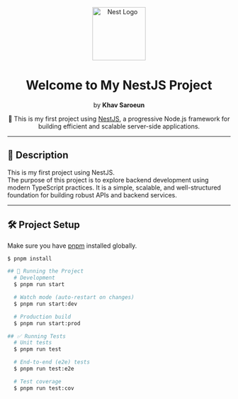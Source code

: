 <p align="center">
  <a href="https://nestjs.com/" target="_blank">
    <img src="https://nestjs.com/img/logo-small.svg" width="120" alt="Nest Logo" />
  </a>
</p>

<h1 align="center">Welcome to My NestJS Project</h1>
<p align="center">by <strong>Khav Saroeun</strong></p>

<p align="center">
  🚀 This is my first project using <a href="https://nestjs.com" target="_blank">NestJS</a>, a progressive Node.js framework for building efficient and scalable server-side applications.
</p>

---

## 📘 Description

This is my first project using NestJS.  
The purpose of this project is to explore backend development using modern TypeScript practices. It is a simple, scalable, and well-structured foundation for building robust APIs and backend services.

---

## 🛠 Project Setup

Make sure you have [pnpm](https://pnpm.io/) installed globally.

```bash
$ pnpm install

## 🚀 Running the Project
  # Development
  $ pnpm run start

  # Watch mode (auto-restart on changes)
  $ pnpm run start:dev

  # Production build
  $ pnpm run start:prod

## ✅ Running Tests
  # Unit tests
  $ pnpm run test

  # End-to-end (e2e) tests
  $ pnpm run test:e2e

  # Test coverage
  $ pnpm run test:cov
